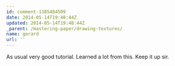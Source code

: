 ```yaml
---
id: comment-1385484509
date: 2014-05-14T19:48:44Z
updated: 2014-05-14T19:48:44Z
_parent: /mastering-paper/drawing-textures/
name: gerard
url: ''
---
```


As usual very good tutorial. Learned a lot from this. Keep it up sir.
